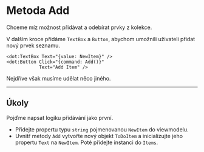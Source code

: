 ﻿---
Title: Metoda Add
Moniker: add-method
CodeTask:
    Path: 30_add_method.csharp.csx
    Default: ToDoViewModel_30.cs
    Correct: ToDoViewModel_40.cs

---

# Metoda Add

Chceme míz možnost přidávat a odebírat prvky z kolekce.

V dalším kroce přidáme `TextBox` a `Button`, abychom umožnili uživateli přidat nový prvek seznamu.

```dothtml
<dot:TextBox Text="{value: NewItem}" />
<dot:Button Click="{command: Add()}"
            Text="Add Item" />
```

Nejdříve však musíme udělat něco jiného.

---

## Úkoly

Pojďme napsat logiku přidávání jako první.

- Přidejte propertu typu `string` pojmenovanou `NewItem` do viewmodelu.
- Uvnitř metody `Add` vytvořte nový objekt `ToDoItem` a inicializujte jeho propertu `Text` na `NewItem`. Poté přidejte instanci do `Items`.

